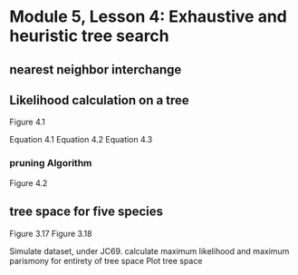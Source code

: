 # Module 5, Lesson 4: Exhaustive and heuristic tree search

## nearest neighbor interchange

## Likelihood calculation on a tree

Figure 4.1

Equation 4.1
Equation 4.2
Equation 4.3

### pruning Algorithm

Figure 4.2

## tree space for five species

Figure 3.17
Figure 3.18

Simulate dataset, under JC69. calculate maximum likelihood and maximum parismony for entirety of tree space
Plot tree space
